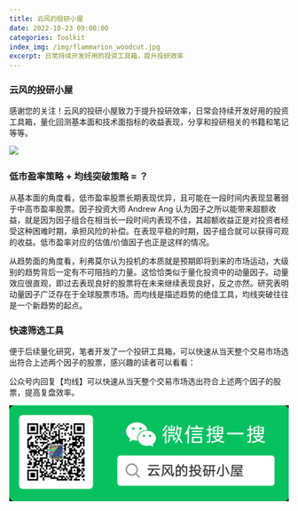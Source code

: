 ```yaml
---
title: 云风的投研小屋
date: 2022-10-23 09:00:00
categories: Toolkit
index_img: /img/flammarion_woodcut.jpg
excerpt: 日常持续开发好用的投资工具箱，提升投研效率
---
```




### 云风的投研小屋

感谢您的关注！云风的投研小屋致力于提升投研效率，日常会持续开发好用的投资工具箱，量化回测基本面和技术面指标的收益表现，分享和投研相关的书籍和笔记等等。

![](/img/flammarion_woodcut.jpg)

### 低市盈率策略 + 均线突破策略 = ？

从基本面的角度看，低市盈率股票长期表现优异，且可能在一段时间内表现显著弱于中高市盈率股票。因子投资大师 Andrew Ang 认为因子之所以能带来超额收益，就是因为因子组合在相当长一段时间内表现不佳，其超额收益正是对投资者经受这种困难时期，承担风险的补偿。在表现平稳的时期，因子组合就可以获得可观的收益。低市盈率对应的估值/价值因子也正是这样的情况。

从趋势面的角度看，利弗莫尔认为投机的本质就是预期即将到来的市场运动，大级别的趋势背后一定有不可阻挡的力量。这恰恰类似于量化投资中的动量因子。动量效应很直观，即过去表现良好的股票将在未来继续表现良好，反之亦然。研究表明动量因子广泛存在于全球股票市场。而均线是描述趋势的绝佳工具，均线突破往往是一个新趋势的起点。

### 快速筛选工具

便于后续量化研究，笔者开发了一个投研工具箱，可以快速从当天整个交易市场选出符合上述两个因子的股票，感兴趣的读者可以看看：

公众号内回复【均线】可以快速从当天整个交易市场选出符合上述两个因子的股票，提高复盘效率。

![](/img/weixin_qrcode.png)